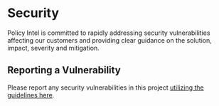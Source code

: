 # Security

 Policy
Intel is committed to rapidly addressing security vulnerabilities affecting our customers and providing clear guidance on the solution, impact, severity and mitigation.

## Reporting a Vulnerability

Please report any security vulnerabilities in this project [utilizing the guidelines here](https://www.intel.com/content/www/us/en/security-center/vulnerability-handling-guidelines.html).
